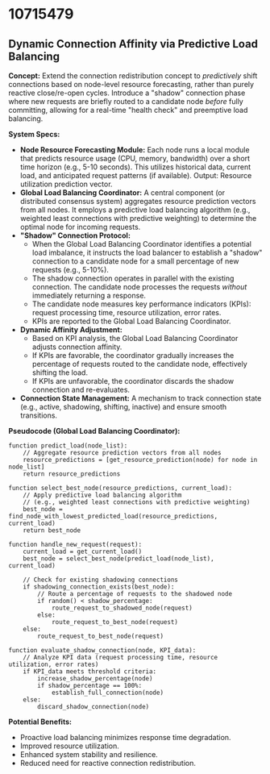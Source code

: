 # 10715479

## Dynamic Connection Affinity via Predictive Load Balancing

**Concept:** Extend the connection redistribution concept to *predictively* shift connections based on node-level resource forecasting, rather than purely reactive close/re-open cycles. Introduce a "shadow" connection phase where new requests are briefly routed to a candidate node *before* fully committing, allowing for a real-time "health check" and preemptive load balancing.

**System Specs:**

*   **Node Resource Forecasting Module:** Each node runs a local module that predicts resource usage (CPU, memory, bandwidth) over a short time horizon (e.g., 5-10 seconds). This utilizes historical data, current load, and anticipated request patterns (if available). Output: Resource utilization prediction vector.
*   **Global Load Balancing Coordinator:** A central component (or distributed consensus system) aggregates resource prediction vectors from all nodes.  It employs a predictive load balancing algorithm (e.g., weighted least connections with predictive weighting) to determine the optimal node for incoming requests.
*   **"Shadow" Connection Protocol:**
    *   When the Global Load Balancing Coordinator identifies a potential load imbalance, it instructs the load balancer to establish a "shadow" connection to a candidate node for a small percentage of new requests (e.g., 5-10%).
    *   The shadow connection operates in parallel with the existing connection.  The candidate node processes the requests *without* immediately returning a response.
    *   The candidate node measures key performance indicators (KPIs): request processing time, resource utilization, error rates.
    *   KPIs are reported to the Global Load Balancing Coordinator.
*   **Dynamic Affinity Adjustment:**
    *   Based on KPI analysis, the Global Load Balancing Coordinator adjusts connection affinity.
    *   If KPIs are favorable, the coordinator gradually increases the percentage of requests routed to the candidate node, effectively shifting the load.
    *   If KPIs are unfavorable, the coordinator discards the shadow connection and re-evaluates.
*   **Connection State Management:** A mechanism to track connection state (e.g., active, shadowing, shifting, inactive) and ensure smooth transitions.

**Pseudocode (Global Load Balancing Coordinator):**

```
function predict_load(node_list):
    // Aggregate resource prediction vectors from all nodes
    resource_predictions = [get_resource_prediction(node) for node in node_list]
    return resource_predictions

function select_best_node(resource_predictions, current_load):
    // Apply predictive load balancing algorithm
    // (e.g., weighted least connections with predictive weighting)
    best_node = find_node_with_lowest_predicted_load(resource_predictions, current_load)
    return best_node

function handle_new_request(request):
    current_load = get_current_load()
    best_node = select_best_node(predict_load(node_list), current_load)

    // Check for existing shadowing connections
    if shadowing_connection_exists(best_node):
        // Route a percentage of requests to the shadowed node
        if random() < shadow_percentage:
            route_request_to_shadowed_node(request)
        else:
            route_request_to_best_node(request)
    else:
        route_request_to_best_node(request)

function evaluate_shadow_connection(node, KPI_data):
    // Analyze KPI data (request processing time, resource utilization, error rates)
    if KPI_data meets threshold criteria:
        increase_shadow_percentage(node)
        if shadow_percentage == 100%:
            establish_full_connection(node)
    else:
        discard_shadow_connection(node)
```

**Potential Benefits:**

*   Proactive load balancing minimizes response time degradation.
*   Improved resource utilization.
*   Enhanced system stability and resilience.
*   Reduced need for reactive connection redistribution.